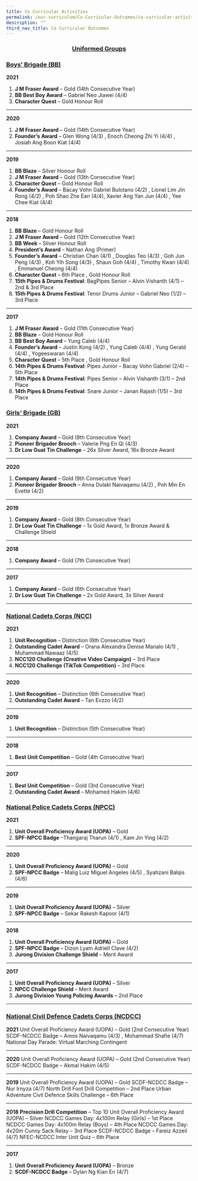 ```yaml
---
title: Co Curricular Activities
permalink: /our-curriculum/Co-Curricular-Outcomes/co-curricular-activities
description: ""
third_nav_title: Co Curricular Outcomes
---
```

<center><u><h3>Uniformed Groups</h3></u></center>

<h3><u>Boys’ Brigade (BB)</u></h3>

**2021**
1. **J M Fraser Award** – Gold (14th Consecutive Year) 
2. **BB Best Boy Award** – Gabriel Neo Jiawei (4/4)
3. **Character Quest** – Gold Honour Roll


----



**2020**
1. **J M Fraser Award** – Gold (14th Consecutive Year) 
2. **Founder’s Award** – Glen Wong (4/3) , Enoch Cheong Zhi Yi (4/4) , Josiah Ang Boon Kiat (4/4)

-----

**2019**
1. **BB Blaze** – Silver Honour Roll 
2. **J M Fraser Award** – Gold (13th Consecutive Year)
3. **Character Quest** – Gold Honour Roll
4. **Founder’s Award** – Bacay Vohn Gabriel Bulotano (4/2) , Lionel Lim Jin Rong (4/2) , Poh Shao Zhe Ean (4/4), Xavier Ang Yan Jun (4/4) , Yee Chee Kiat (4/4)

----

**2018**
1. **BB Blaze** – Gold Honour Roll
2. **J M Fraser Award** – Gold (12th Consecutive Year)
3. **BB Week** – Silver Honour Roll
4. **President’s Award** – Nathan Ang (Primer)
5. **Founder’s Award** – Christian Chan (4/1) , Douglas Teo (4/3) , Goh Jun Peng (4/3) , Koh Yih Song (4/3) ,                                       Shaun Goh (4/4) , Timothy Kwan (4/4) , Emmanuel Cheong (4/4)
6. **Character Quest** – 6th Place , Gold Honour Roll
7. **15th Pipes & Drums Festival**: BagPipes Senior – Alvin Vishanth (4/1) – 2nd & 3rd Place
8. **15th Pipes & Drums Festival**: Tenor Drums Junior – Gabriel Neo (1/2) – 3rd Place

----

**2017**
1. **J M Fraser Award** – Gold (11th Consecutive Year)
2. **BB Blaze** – Gold Honour Roll
3. **BB Best Boy Award** – Yung Caleb (4/4)
4. **Founder’s Award** – Justin Kong (4/2) , Yung Caleb (4/4) , Yung Gerald (4/4) , Yogeeswaran (4/4)
5. **Character Quest** – 5th Place , Gold Honour Roll
6. **14th Pipes & Drums Festival**: Pipes Junior – Bacay Vohn Gabriel (2/4) – 5th Place
7. **14th Pipes & Drums Festival**: Pipes Senior – Alvin Vishanth (3/1) – 2nd Place
8. **14th Pipes & Drums Festival**: Snare Junior – Janan Rajash (1/5) – 3rd Place



<h3><u>Girls’ Brigade (GB)</u></h3>

**2021**
1. **Company Award** – Gold (9th Consecutive Year)
2. **Pioneer Brigader Brooch** – Valerie Png En Qi (4/3)
3. **Dr Low Guat Tin Challenge** – 26x Silver Award, 16x Bronze Award

----

**2020**
1. **Company Award** – Gold (9th Consecutive Year)
2. **Pioneer Brigader Brooch** – Anna Dulaki Naivaqamu (4/2) , Poh Min En Evette (4/2)

----

**2019**
1. **Company Award** – Gold (8th Consecutive Year)
2. **Dr Low Guat Tin Challenge** – 1x Gold Award, 1x Bronze Award & Challenge Shield

----


**2018**
1. **Company Award** – Gold (7th Consecutive Year)

----

**2017**
1. **Company Award** – Gold (6th Consecutive Year)
2. **Dr Low Guat Tin Challenge** – 2x Gold Award, 3x Silver Award

-----

<h3><u>National Cadets Corps (NCC)</u></h3>

**2021**
1. **Unit Recognition** – Distinction (6th Consecutive Year)
2. **Outstanding Cadet Award** – Orana Alexandra Denise Manalo (4/1) , Muhammad Nawaaz (4/5)
3. **NCC120 Challenge (Creative Video Campaign)** – 3rd Place
4. **NCC120 Challenge (TikTok Competition)** – 3rd Place

----

**2020**
1. **Unit Recognition** – Distinction (6th Consecutive Year)
2. **Outstanding Cadet Award** – Tan Evzzo (4/2)

----


**2019**
1. **Unit Recognition** – Distinction (5th Consecutive Year)

----


**2018**
1. **Best Unit Competition** – Gold (4th Consecutive Year)

----

**2017**
1. **Best Unit Competition** – Gold (3rd Consecutive Year)
2. **Outstanding Cadet Award** – Mohamed Hakim (4/6)



<h3><u>National Police Cadets Corps (NPCC)</u></h3>

**2021**
1. **Unit Overall Proficiency Award (UOPA)** – Gold
2. **SPF-NPCC Badge** –Thangaraj Tharun (4/1) , Kam Jin Ying (4/2)

---- 

**2020**
1. **Unit Overall Proficiency Award (UOPA)** – Gold
2. **SPF-NPCC Badge** – Malig Luiz Miguel Angeles (4/5) , Syahzani Balqis (4/6)

----

**2019**
1. **Unit Overall Proficiency Award (UOPA)** – Silver
2. **SPF-NPCC Badge** – Sekar Rakesh Kapoor (4/1)

-----

**2018**
1. **Unit Overall Proficiency Award (UOPA)** – Gold
2. **SPF-NPCC Badge** – Dizon Lyam Adriell Clave (4/2)
3. **Jurong Division Challenge Shield** – Merit Award

----

**2017**
1. **Unit Overall Proficiency Award (UOPA)** – Silver
2. **NPCC Challenge Shield** – Merit Award
3. **Jurong Division Young Policing Awards** – 2nd Place

----

<h3><u>National Civil Defence Cadets Corps (NCDCC)</u></h3>

**2021**
Unit Overall Proficiency Award (UOPA) – Gold (2nd Consecutive Year)
SCDF-NCDCC Badge – Amos Naivaqamu (4/3) , Mohammad Shafie (4/7)
National Day Parade: Virtual Marching Contingent 

----

**2020**
Unit Overall Proficiency Award (UOPA) – Gold (2nd Consecutive Year)
SCDF-NCDCC Badge – Akmal Hakim (4/5)

----

**2019**
Unit Overall Proficiency Award (UOPA) – Gold
SCDF-NCDCC Badge – Nur Irnyza (4/7)
North Drill Foot Drill Competition – 2nd Place
Urban Adventure Civil Defence Skills Challenge – 6th Place

----

**2018**
**Precision Drill Competition** – Top 10
Unit Overall Proficiency Award (UOPA) – Silver
NCDCC Games Day: 4x100m Relay (Girls) – 1st Place
NCDCC Games Day: 4x100m Relay (Boys) – 4th Place
NCDCC Games Day: 4x20m Cunny Sack Relay – 3rd Place
SCDF-NCDCC Badge – Fareiz Azzeil (4/7)
NFEC-NCDCC Inter Unit Quiz – 6th Place

----

**2017**
1. **Unit Overall Proficiency Award (UOPA)** – Bronze 
2. **SCDF-NCDCC Badge** – Dylan Ng Kian En (4/7)